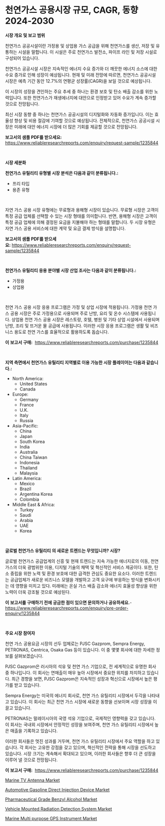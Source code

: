 <p><h1>천연가스 공용시장 규모, CAGR, 동향 2024-2030</h1></p><p><strong>시장 개요 및 보고 범위</strong></p>
<p><p>천연가스 공공시설이란 가정용 및 상업용 가스 공급을 위해 천연가스를 생산, 저장 및 유통하는 시설을 말합니다. 이 시설은 주로 천연가스 발전소, 파이프 라인 및 저장 시설로 구성되어 있습니다.</p><p>천연가스 공공시설 시장은 지속적인 에너지 수요 증가와 더 깨끗한 에너지 소스에 대한 수요 증가로 인해 성장이 예상됩니다. 현재 및 미래 전망에 따르면, 천연가스 공공시설 시장은 예측 기간 동안 12.7%의 연평균 성장률(CAGR)을 보일 것으로 예상됩니다.</p><p>이 시장의 성장을 견인하는 주요 추세 중 하나는 환경 보호 및 탄소 배출 감소를 위한 노력입니다. 또한 천연가스가 재생에너지에 대안으로 인정받고 있어 수요가 계속 증가할 것으로 전망됩니다.</p><p>최신 시장 동향 중 하나는 천연가스 공공시설의 디지털화와 자동화 증가입니다. 이는 효율성 향상 및 비용 절감에 기여할 것으로 예상됩니다. 전체적으로, 천연가스 공공시설 시장은 미래에 대안 에너지 시장에 더 많은 기회를 제공할 것으로 전망됩니다.</p></p>
<p><strong>보고서의 샘플 PDF를 받으세요:</strong> <a href="https://www.reliableresearchreports.com/enquiry/request-sample/1235844">https://www.reliableresearchreports.com/enquiry/request-sample/1235844</a></p>
<p>&nbsp;</p>
<p><strong>시장 세분화</strong></p>
<p><strong>천연가스 유틸리티 유형별 시장 분석은 다음과 같이 분류됩니다.:</strong></p>
<p><ul><li>프리 타입</li><li>용존 유형</li></ul></p>
<p>&nbsp;</p>
<p><p>자연 가스 공용 시장 유형에는 무료형과 용해형 시장이 있습니다. 무료형 시장은 고객이 특정 공급 업체를 선택할 수 있는 시장 형태를 의미합니다. 반면, 용해형 시장은 고객이 특정 공급 업체에 의해 결정된 요금을 지불해야 하는 형태를 말합니다. 두 시장 유형은 자연 가스 공용 서비스에 대한 계약 및 요금 결제 방식을 설명합니다.</p></p>
<p><strong>보고서의 샘플 PDF를 받으세요:</strong>&nbsp;<a href="https://www.reliableresearchreports.com/enquiry/request-sample/1235844">https://www.reliableresearchreports.com/enquiry/request-sample/1235844</a></p>
<p>&nbsp;</p>
<p><strong> 천연가스 유틸리티 응용 분야별 시장 산업 조사는 다음과 같이 분류됩니다.:</strong></p>
<p><ul><li>가정용</li><li>상업용</li></ul></p>
<p>&nbsp;</p>
<p><p>천연 가스 공용 시장 응용 프로그램은 가정 및 상업 시장에 적용됩니다. 가정용 천연 가스 공용 시장은 주로 가정용으로 사용되며 주로 난방, 요리 및 온수 시스템에 사용됩니다. 상업용 천연 가스 공용 시장은 레스토랑, 호텔, 병원 및 기타 상업 시설에서 사용되며 난방, 조리 및 뜨거운 물 공급에 사용됩니다. 이러한 시장 응용 프로그램은 생활 및 비즈니스 용도로 천연 가스를 효율적으로 활용하도록 돕습니다.</p></p>
<p><strong>이 보고서 구매:</strong>&nbsp; <a href="https://www.reliableresearchreports.com/purchase/1235844">https://www.reliableresearchreports.com/purchase/1235844</a></p>
<p>&nbsp;</p>
<p><strong>지역 측면에서 천연가스 유틸리티 지역별로 이용 가능한 시장 플레이어는 다음과 같습니다.:</strong></p>
<p><ul>
    <li>
        North America:
        <ul>
            <li>United States</li>
            <li>Canada</li>
        </ul>
    </li>
    <li>
        Europe:
        <ul>
            <li>Germany</li>
            <li>France</li>
            <li>U.K.</li>
            <li>Italy</li>
            <li>Russia</li>
        </ul>
    </li>
    <li>
        Asia-Pacific:
        <ul>
            <li>China</li>
            <li>Japan</li>
            <li>South Korea</li>
            <li>India</li>
            <li>Australia</li>
            <li>China Taiwan</li>
            <li>Indonesia</li>
            <li>Thailand</li>
            <li>Malaysia</li>
        </ul>
    </li>
    <li>
        Latin America:
        <ul>
            <li>Mexico</li>
            <li>Brazil</li>
            <li>Argentina Korea</li>
            <li>Colombia</li>
        </ul>
    </li>
    <li>
        Middle East & Africa:
        <ul>
            <li>Turkey</li>
            <li>Saudi</li>
            <li>Arabia</li>
            <li>UAE</li>
            <li>Korea</li>
        </ul>
    </li>
    </ul></p>
<p>&nbsp;</p>
<p><strong>글로벌 천연가스 유틸리티 의 새로운 트렌드는 무엇입니까? 시장?</strong></p>
<p><p>글로벌 천연가스 공급업계의 신흥 및 현재 트렌드는 지속 가능한 에너지로의 이동, 천연가스의 더욱 광범위한 이용, 디지털 기술의 채택 및 혁신적인 서비스 제공이다. 또한, 탄소 중립을 위한 노력 및 환경 보호에 대한 급격한 관심도 중요한 요소다. 이러한 트렌드는 공급업체가 새로운 비즈니스 모델을 개발하고 고객 요구에 부응하는 방식을 변화시키는 데 영향을 미치고 있다. 미래에는 온실 가스 배출 감소와 에너지 효율성 향상을 위한 노력이 더욱 강조될 것으로 예상된다.</p></p>
<p><strong>이 보고서를 구매하기 전에 궁금한 점이 있으면 문의하거나 공유하세요.</strong>- <a href="https://www.reliableresearchreports.com/enquiry/pre-order-enquiry/1235844">https://www.reliableresearchreports.com/enquiry/pre-order-enquiry/1235844</a></p>
<p>&nbsp;</p>
<p><strong>주요 시장 참여자</strong></p>
<p><p>천연 가스 공용요금 시장의 선두 업체로는 PJSC Gazprom, Sempra Energy, PETRONAS, Centrica, Osaka Gas 등이 있습니다. 이 중 몇몇 회사에 대한 자세한 정보를 살펴보겠습니다.</p><p>PJSC Gazprom은 러시아의 석유 및 천연 가스 기업으로, 전 세계적으로 유명한 회사 중 하나입니다. 이 회사는 연매출이 매우 높아 시장에서 중요한 위치를 차지하고 있습니다. 최근 경향을 보면, PJSC Gazprom은 지속적인 성장과 혁신으로 시장에서 높은 평가를 받고 있습니다.</p><p>Sempra Energy는 미국의 에너지 회사로, 천연 가스 유틸리티 시장에서 두각을 나타내고 있습니다. 이 회사는 최근 천연 가스 시장에 새로운 동향을 선보이며 시장 성장을 이끌고 있습니다.</p><p>PETRONAS는 말레이시아의 국영 석유 기업으로, 국제적인 영향력을 갖고 있습니다. 이 회사는 국내외 시장에서 안정적인 성장을 보여주며, 천연 가스 유틸리티 시장에서 높은 매출을 기록하고 있습니다.</p><p>이러한 회사들은 멋진 성과를 거두며, 천연 가스 유틸리티 시장에서 주요 역할을 하고 있습니다. 각 회사는 고유한 강점을 갖고 있으며, 혁신적인 전략을 통해 시장을 선도하고 있습니다. 시장 크기는 계속해서 확대되고 있으며, 이러한 회사들은 향후 더 큰 성장을 이루어 낼 것으로 전망됩니다.</p></p>
<p><strong>이 보고서 구매:</strong>&nbsp;&nbsp;<a href="https://www.reliableresearchreports.com/purchase/1235844">https://www.reliableresearchreports.com/purchase/1235844</a></p>
<p><p><a href="https://github.com/globismark/Market-Research-Report-List-2/blob/main/marine-tv-antenna-market.md">Marine TV Antenna Market</a></p><p><a href="https://view.publitas.com/reportprime-1/automotive-gasoline-direct-injection-device-market-size-and-growth-market-segmentation-regional-and-country-breakdowns-and-market-trends-for-period-from-2024-2031/">Automotive Gasoline Direct Injection Device Market</a></p><p><a href="https://pretty-mail-caf.notion.site/Pharmaceutical-Grade-Benzyl-Alcohol-Market-Size-2024-2031-Global-Industrial-Analysis-Key-Geograph-c390a574a05a45e5ac4b2697fc3653db">Pharmaceutical Grade Benzyl Alcohol Market</a></p><p><a href="https://full-wildebeest-80b.notion.site/Vehicle-Mounted-Radiation-Detection-System-Market-Research-Report-The-Key-To-Successful-Business-St-b3f45457c0414dc0b11897cdbd8e23b1">Vehicle Mounted Radiation Detection System Market</a></p><p><a href="https://github.com/bobicer/Market-Research-Report-List-2/blob/main/marine-multi-purpose-gps-instrument-market.md">Marine Multi purpose GPS Instrument Market</a></p></p>
